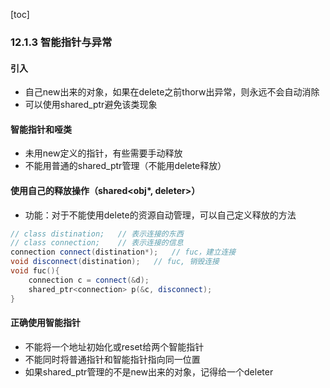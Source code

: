 [toc]

### 12.1.3 智能指针与异常

#### 引入

* 自己new出来的对象，如果在delete之前thorw出异常，则永远不会自动消除
* 可以使用shared_ptr避免该类现象

#### 智能指针和哑类

* 未用new定义的指针，有些需要手动释放
* 不能用普通的shared_ptr管理（不能用delete释放）

#### 使用自己的释放操作（shared<obj*, deleter>）

* 功能：对于不能使用delete的资源自动管理，可以自己定义释放的方法

```C++
// class distination;	// 表示连接的东西
// class connection;	// 表示连接的信息
connection connect(distination*);	// fuc，建立连接
void disconnect(distination);	// fuc, 销毁连接
void fuc(){
    connection c = connect(&d);
    shared_ptr<connection> p(&c, disconnect);
}
```

#### 正确使用智能指针

* 不能将一个地址初始化或reset给两个智能指针
* 不能同时将普通指针和智能指针指向同一位置
* 如果shared_ptr管理的不是new出来的对象，记得给一个deleter

